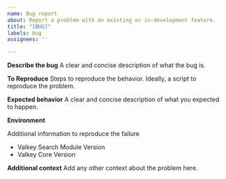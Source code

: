 ```yaml
---
name: Bug report
about: Report a problem with an existing or in-development feature.
title: "[BUG]"
labels: bug
assignees: ''

---
```


**Describe the bug**
A clear and concise description of what the bug is.

**To Reproduce**
Steps to reproduce the behavior. Ideally, a script to reproduce the problem.

**Expected behavior**
A clear and concise description of what you expected to happen.

**Environment**

Additional information to reproduce the failure

- Valkey Search Module Version
- Valkey Core Version 

**Additional context**
Add any other context about the problem here.
